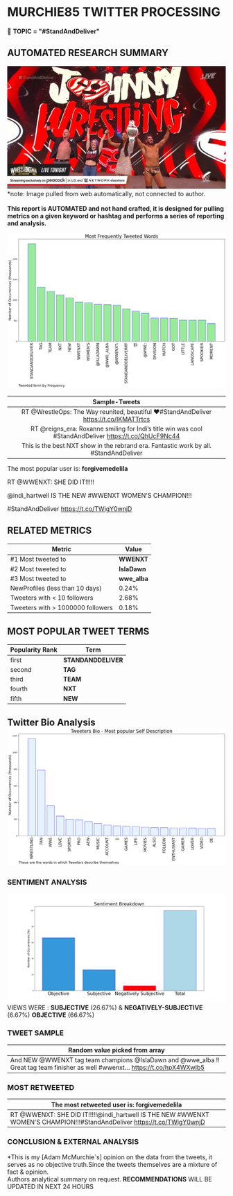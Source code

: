 # MURCHIE85 TWITTER PROCESSING 
&#x1F34E; **TOPIC = "#StandAndDeliver"**

## AUTOMATED RESEARCH SUMMARY

![image](assets/2023-04-01hashtagImage.png)*note: Image pulled from web automatically, not connected to author.
<br></br>
<b> This report is AUTOMATED and not hand crafted, it is designed for pulling metrics on a given keyword or hashtag and performs a series of reporting and analysis.</b>



![image](assets/2023-04-01TWEETS.png)



|                **Sample-Tweets**        |
| :-------------: |
| RT @WrestleOps: The Way reunited, beautiful ❤️#StandAndDeliver https://t.co/IKMATTrtcs |
| RT @reigns_era: Roxanne smiling for Indi’s title win was cool #StandAndDeliver https://t.co/QhUcF9Nc44 |
| This is the best NXT show in the rebrand era. Fantastic work by all.   #StandAndDeliver |

The most popular user is: **forgivemedelila**
<div class="alert alert-block alert-danger"> RT @WWENXT: SHE DID IT!!!!!

@indi_hartwell IS THE NEW #WWENXT WOMEN'S CHAMPION!!!

#StandAndDeliver https://t.co/TWigY0wnjD</div>

## RELATED METRICS<br>
| Metric | Value |
| ------------- | ------------- |
| #1 Most tweeted to  | **WWENXT** |
| #2 Most tweeted to  | **IslaDawn** |
| #3 Most tweeted to  | **wwe_alba** |
| NewProfiles (less than 10 days) | 0.24%  |
| Tweeters with < 10 followers  | 2.68%|
| Tweeters with > 1000000 followers  | 0.18%  |



## MOST POPULAR TWEET TERMS 


| Popularity Rank  | Term |
| ------------- | ------------- |
| first  | **STANDANDDELIVER**  |
| second  | **TAG**  |
| third  | **TEAM** |
| fourth  | **NXT**  |
| fifth  | **NEW**  |


## Twitter Bio Analysis![image](assets/2023-04-01BIO.png)
### SENTIMENT ANALYSIS
![image](assets/2023-04-01sentiment.png)
VIEWS WERE : **SUBJECTIVE**  (26.67%) & **NEGATIVELY-SUBJECTIVE** (6.67%) **OBJECTIVE** (66.67%)

### TWEET SAMPLE 
| Random value picked from array |
| ------------- |
|And NEW @WWENXT tag team champions @IslaDawn and @wwe_alba !! Great tag team finisher as well #wwenxt… https://t.co/hpX4WXwIb5 |

### MOST RETWEETED 

| The most retweeted user is: **forgivemedelila**  |
| ------------- |
| RT @WWENXT: SHE DID IT!!!!!@indi_hartwell IS THE NEW #WWENXT WOMEN'S CHAMPION!!!#StandAndDeliver https://t.co/TWigY0wnjD |

### CONCLUSION & EXTERNAL ANALYSIS

*This is my [Adam McMurchie`s] opinion on the data from the tweets, it serves as no objective truth.Since the tweets themselves are a mixture of fact & opinion.<br>
Authors analytical summary on request.
**RECOMMENDATIONS** WILL BE UPDATED IN NEXT  24 HOURS <br>